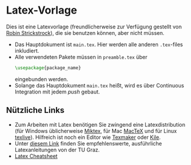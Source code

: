 # Latex-Vorlage

Dies ist eine Latexvorlage (freundlicherweise zur Verfügung gestellt von [Robin Strickstrock](https://www.h-brs.de/de/emt/robin-strickstrock)), die sie benutzen können, aber nicht müssen.

 - Das Hauptdokument ist `main.tex`. Hier werden alle anderen `.tex`-files inkludiert.
 - Alle verwendeten Pakete müssen in `preamble.tex` über 
   ```latex
   \usepackage{package_name}
   ```
   eingebunden werden.
 - Solange das Hauptdokument `main.tex` heißt, wird es über Continuous Integration mit jedem *push* gebaut.

## Nützliche Links

 - Zum Arbeiten mit Latex benötigen Sie zwingend eine Latexdistribution (für Windows üblicherweise [Miktex](https://miktex.org/), für Mac [MacTeX](http://www.tug.org/mactex/) und für Linux [texlive](https://www.tug.org/texlive/)). Hilfreich ist noch ein Editor wie [Texmaker](https://www.xm1math.net/texmaker/) oder [Kile](https://kile.sourceforge.io/).
 - Unter [diesem Link](https://latex.tugraz.at/latex/warum) finden Sie empfehlenswerte, ausführliche Latexanleitungen von der TU Graz. 
 - [Latex Cheatsheet](http://www.latex4ei.de/downloads/LaTeX_CheatSheet.pdf)